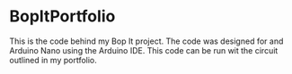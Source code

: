# BopItPortfolio
This is the code behind my Bop It project.
The code was designed for and Arduino Nano using the Arduino IDE. This code can be run wit the circuit outlined in my portfolio.

